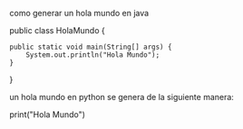 como generar un hola mundo en java 

public class HolaMundo {

	public static void main(String[] args) {		
		System.out.println("Hola Mundo");
	}

}

un hola mundo en python se genera de la siguiente manera: 

print("Hola Mundo")